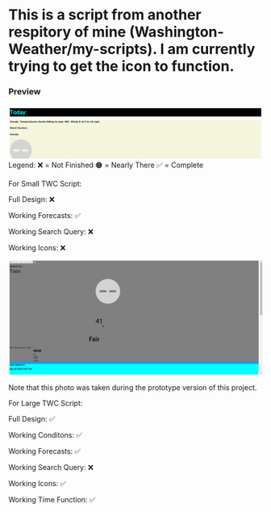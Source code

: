 <h1>This is a script from another respitory of mine (Washington-Weather/my-scripts). I am currently trying to get the icon to function.</h1>

<h3>Preview</h3>
 <img src="preview.png"><img>
 Legend: 
 ❌ = Not Finished 
 🟠 = Nearly There
 ✅ = Complete
 
For Small TWC Script:
  <p>Full Design: ❌</p>
  <p>Working Forecasts: ✅</p>   
  <p>Working Search Query: ❌</p>
  <p>Working Icons: ❌</p>
  <img src="preview2.png"></img>
  <p>Note that this photo was taken during the prototype version of this project.</p>
For Large TWC Script:
  <p>Full Design: ✅</p>
  <p>Working Conditons: ✅</p>   
  <p>Working Forecasts: ✅</p>
  <p>Working Search Query: ❌</p>
  <p>Working Icons: ✅</p>
  <p>Working Time Function: ✅</p>
